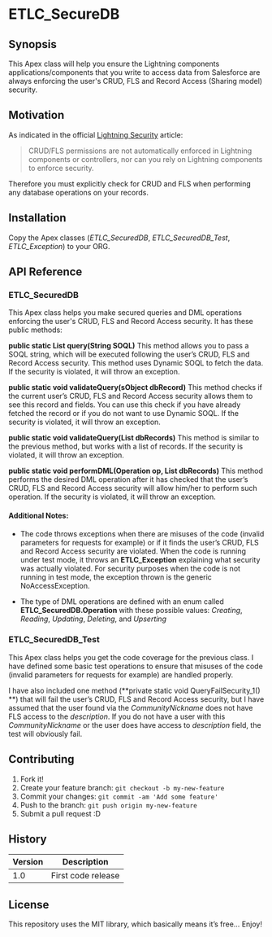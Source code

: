 # ETLC_SecureDB

## Synopsis

This Apex class will help you ensure the Lightning components applications/components that you write to access data from Salesforce are always enforcing the user's CRUD, FLS and Record Access (Sharing model) security.

## Motivation

As indicated in the official [Lightning Security](https://developer.salesforce.com/page/Lightning_Security) article:

> CRUD/FLS permissions are not automatically enforced in Lightning components or controllers, nor can you rely on Lightning components to enforce security.

Therefore you must explicitly check for CRUD and FLS when performing any database operations on your records.

## Installation

Copy the Apex classes (*ETLC_SecuredDB*, *ETLC_SecuredDB_Test*, *ETLC_Exception*) to your ORG.

## API Reference

### ETLC_SecuredDB
This Apex class helps you make secured queries and DML operations enforcing the user's CRUD, FLS and Record Access security. It has these public methods:

**public static List<sObject> query(String SOQL)**
This method allows you to pass a SOQL string, which will be executed following the user’s  CRUD, FLS and Record Access security. This method uses Dynamic SOQL to fetch the data. If the security is violated, it will throw an exception.

**public static void validateQuery(sObject dbRecord)**
This method checks if the current user’s CRUD, FLS and Record Access security allows them to see this record and fields. You can use this check if you have already fetched the record or if you do not want to use Dynamic SOQL. If the security is violated, it will throw an exception.

**public static void validateQuery(List<sObject> dbRecords)**
This method is similar to the previous method, but works with a list of records. If the security is violated, it will throw an exception.

**public static void performDML(Operation op, List<sObject> dbRecords)**
This method performs the desired DML operation after it has checked that the user’s CRUD, FLS and Record Access security will allow him/her to perform such operation. If the security is violated, it will throw an exception.

#### Additional Notes:

- The code throws exceptions when there are misuses of the code (invalid parameters for requests for example) or if it finds the user’s CRUD, FLS and Record Access security are violated. When the code is running under test mode, it throws an **ETLC_Exception** explaining what security was actually violated. For security purposes when the code is not running in test mode, the exception thrown is the generic NoAccessException.

- The type of DML operations are defined with an enum called **ETLC_SecuredDB.Operation** with these possible values:  *Creating*, *Reading*, *Updating*, *Deleting*, and *Upserting*

### ETLC_SecuredDB_Test
This Apex class helps you get the code coverage for the previous class. I have defined some basic test operations to ensure that misuses of the code (invalid parameters for requests for example) are handled properly.

I have also included one method (**private static void QueryFailSecurity_1() **) that will fail the user’s CRUD, FLS and Record Access security, but I have assumed that the user found via the *CommunityNickname* does not have FLS access to the *description*. If you do not have a user with this *CommunityNickname* or the user does have access to *description* field, the test will obviously fail.

## Contributing

1. Fork it!
2. Create your feature branch: `git checkout -b my-new-feature`
3. Commit your changes: `git commit -am 'Add some feature'`
4. Push to the branch: `git push origin my-new-feature`
5. Submit a pull request :D

## History

| Version | Description |
| --- | --- |
| 1.0 | First code release |

## License

This repository uses the MIT library, which basically means it’s free… Enjoy!
